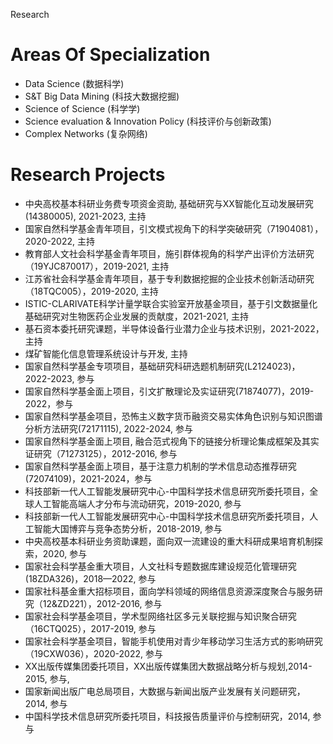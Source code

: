 Research
# Areas Of Specialization
* Data Science (数据科学)
* S&T Big Data Mining (科技大数据挖掘)
* Science of Science (科学学)
* Science evaluation & Innovation Policy (科技评价与创新政策)
* Complex Networks (复杂网络)

# Research Projects
* 中央高校基本科研业务费专项资金资助, 基础研究与XX智能化互动发展研究(14380005), 2021-2023, 主持
* 国家自然科学基金青年项目，引文模式视角下的科学突破研究（71904081），2020-2022, 主持  
* 教育部人文社会科学基金青年项目，施引群体视角的科学产出评价方法研究（19YJC870017），2019-2021, 主持  
* 江苏省社会科学基金青年项目，基于专利数据挖掘的企业技术创新活动研究（18TQC005），2019-2020, 主持
* ISTIC-CLARIVATE科学计量学联合实验室开放基金项目，基于引文数据量化基础研究对生物医药企业发展的贡献度，2021-2021, 主持
* 基石资本委托研究课题，半导体设备行业潜力企业与技术识别，2021-2022，主持
* 煤矿智能化信息管理系统设计与开发, 主持
* 国家自然科学基金专项项目，基础研究科研选题机制研究(L2124023)，2022-2023, 参与   
* 国家自然科学基金面上项目，引文扩散理论及实证研究(71874077)，2019-2022，参与
* 国家自然科学基金项目，恐怖主义数字货币融资交易实体角色识别与知识图谱分析方法研究(72171115), 2022-2024, 参与
* 国家自然科学基金面上项目, 融合范式视角下的链接分析理论集成框架及其实证研究（71273125），2012-2016, 参与
* 国家自然科学基金面上项目，基于注意力机制的学术信息动态推荐研究(72074109)，2021-2024，参与  
* 科技部新一代人工智能发展研究中心-中国科学技术信息研究所委托项目，全球人工智能高端人才分布与流动研究，2019-2020, 参与
* 科技部新一代人工智能发展研究中心-中国科学技术信息研究所委托项目，人工智能大国博弈与竞争态势分析，2018-2019, 参与
* 中央高校基本科研业务资助课题，面向双一流建设的重大科研成果培育机制探索，2020, 参与
* 国家社会科学基金重大项目，人文社科专题数据库建设规范化管理研究(18ZDA326)，2018—2022, 参与
* 国家社科基金重大招标项目，面向学科领域的网络信息资源深度聚合与服务研究（12&ZD221），2012-2016, 参与
* 国家社会科学基金项目，学术型网络社区多元关联挖掘与知识聚合研究（16CTQ025），2017-2019, 参与
* 国家社会科学基金项目，智能手机使用对青少年移动学习生活方式的影响研究（19CXW036），2020-2022, 参与
* XX出版传媒集团委托项目，XX出版传媒集团大数据战略分析与规划,2014-2015, 参与, 
* 国家新闻出版广电总局项目，大数据与新闻出版产业发展有关问题研究，2014, 参与
* 中国科学技术信息研究所委托项目，科技报告质量评价与控制研究，2014, 参与
